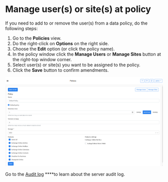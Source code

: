 # Manage user\(s\) or site\(s\) at policy

If you need to add to or remove the user\(s\) from a data policy, do the following steps:

1. Go to the **Policies** view.
2. Do the right-click on **Options** on the right side.
3. Choose the **Edit** option \(or click the policy name\).
4. In the policy window click the **Manage Users** or **Manage Sites** button at the right-top window corner. 
5. Select user\(s\) or site\(s\) you want to be assigned to the policy.
6. Click the **Save** button to confirm amendments.

![](../../../.gitbook/assets/image%20%2840%29.png)

Go to the [Audit log](https://storware.gitbook.io/kodo-for-cloud-office365/administration/kodo-organization-admin-guide/audit-log) ****to learn about the server audit log.

